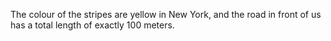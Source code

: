 The colour of the stripes are yellow in New York,
and the road in front of us has a total length of exactly 100 meters.
